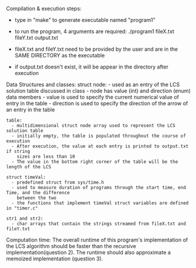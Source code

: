 Compilation & execution steps:
 - type in "make" to generate executable named "program1"

 - to run the program, 4 arguments are required:
    ./program1 fileX.txt fileY.txt output.txt

 - fileX.txt and fileY.txt need to be provided by the user and are in the SAME DIRECTORY as the executable
 - if output.txt doesn't exist, it will be appear in the directory after execution

Data Structures and classes:
    struct node:
      - used as an entry of the LCS solution table discussed in class
      - node has value (int) and direction (enum) data members
      - value is used to specify the current numerical value of entry in the table
      - direction is used to specify the direction of the arrow of an entry in the table

    table:
      - multidimensional struct node array used to represent the LCS solution table
      - initially empty, the table is populated throughout the course of execution
      - After execution, the value at each entry is printed to output.txt if string
        sizes are less than 10
      - The value in the bottom right corner of the table will be the length of the LCS

    struct timeVal:
      - predefined struct from sys/time.h
      - used to measure duration of programs through the start time, end Time, and the difference
        between the two
      - the functions that implement timeVal struct variables are defined in "timer.c"

    str1 and str2:
      - char arrays that contain the strings streamed from fileX.txt and fileY.txt

Computation time:
    The overall runtime of this program's implementation of the LCS algorithm should be faster than the
    recursive implementation(question 2). The runtime should also approximate a memoized implementation
    (question 3).
